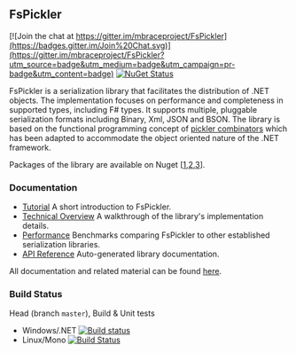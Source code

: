 ## FsPickler

[![Join the chat at https://gitter.im/mbraceproject/FsPickler](https://badges.gitter.im/Join%20Chat.svg)](https://gitter.im/mbraceproject/FsPickler?utm_source=badge&utm_medium=badge&utm_campaign=pr-badge&utm_content=badge)
[![NuGet Status](http://img.shields.io/nuget/vpre/FsPickler.svg?style=flat)](https://www.nuget.org/packages/FsPickler/)

FsPickler is a serialization library that facilitates the distribution of .NET objects.
The implementation focuses on performance and completeness in supported types, including F# types.
It supports multiple, pluggable serialization formats including Binary, Xml, JSON and BSON.
The library is based on the functional programming concept of 
[pickler combinators](http://lambda-the-ultimate.org/node/2243) 
which has been adapted to accommodate the object oriented nature of the .NET framework.

Packages of the library are available on Nuget [[1](http://www.nuget.org/packages/FsPickler),[2](http://www.nuget.org/packages/FsPickler.Json),[3](http://www.nuget.org/packages/FsPickler.CSharp)].

### Documentation

* [Tutorial](http://mbraceproject.github.io/FsPickler/tutorial.html) A short introduction to FsPickler.
* [Technical Overview](http://mbraceproject.github.io/FsPickler/overview.html) A walkthrough of the library's implementation details.
* [Performance](http://mbraceproject.github.io/FsPickler/benchmarks.html) Benchmarks comparing FsPickler to other established serialization libraries.
* [API Reference](http://mbraceproject.github.io/FsPickler/reference/index.html) Auto-generated library documentation.

All documentation and related material can be found [here](http://mbraceproject.github.io/FsPickler/).

### Build Status

Head (branch `master`), Build & Unit tests

* Windows/.NET [![Build status](https://ci.appveyor.com/api/projects/status/0wp9nbg4942q1ner?svg=true)](https://ci.appveyor.com/project/nessos/fspickler)
* Linux/Mono [![Build Status](https://travis-ci.org/mbraceproject/FsPickler.png?branch=master)](https://travis-ci.org/mbraceproject/FsPickler/branches)
